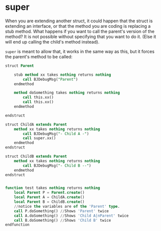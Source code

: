 # super

When you are extending another struct, it could happen that the struct is extending an interface, or that the method
you are coding is replacing a stub method. What happens if you want to call the parent&apos;s version of the method?
It is not possible without specifying that you want to do it. (Else it will end up calling the child&apos;s method
instead).

`super` is meant to allow that, it works in the same way as this, but it forces the parent&apos;s
method to be called:

```sql
struct Parent

    stub method xx takes nothing returns nothing
        call BJDebugMsg("Parent")
    endmethod

    method doSomething takes nothing returns nothing
        call this.xx()
        call this.xx()
    endmethod

endstruct

struct ChildA extends Parent
    method xx takes nothing returns nothing
        call BJDebugMsg("- Child A -")
        call super.xx()
    endmethod
endstruct

struct ChildB extends Parent
    method xx takes nothing returns nothing
        call BJDebugMsg("- Child B --")
    endmethod
endstruct


function test takes nothing returns nothing
    local Parent P = Parent.create()
    local Parent A = ChildA.create()
    local Parent B = ChildB.create()
    //notice the variables are of the 'Parent' type.
    call P.doSomething() //Shows 'Parent' twice
    call A.doSomething() //Shows 'Child A|nParent' twice
    call B.doSomething() //Shows 'Child B' twice
endfunction
```